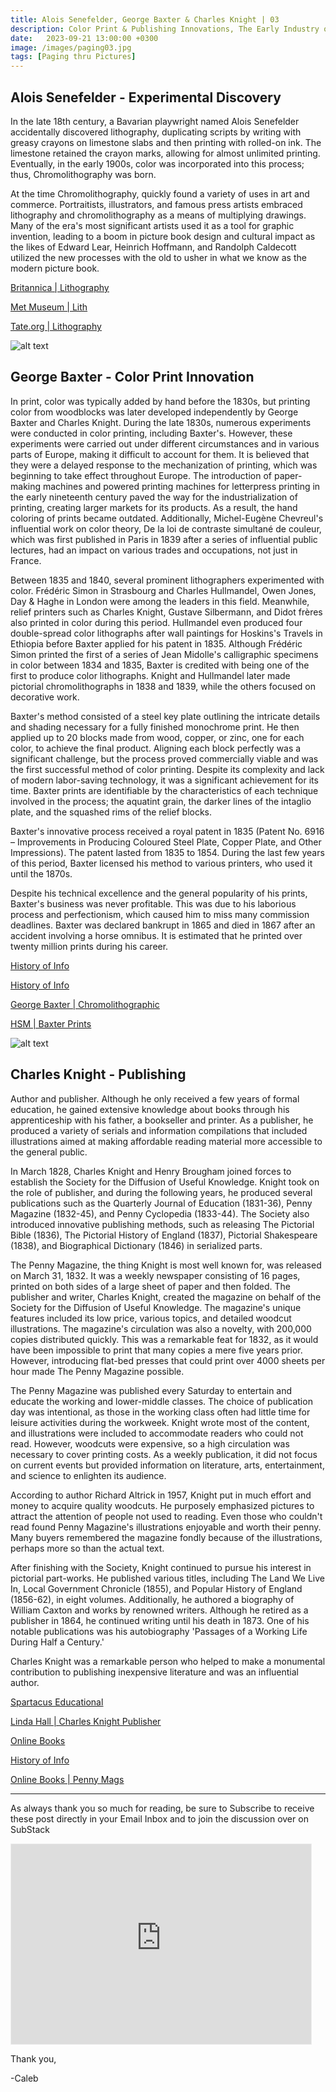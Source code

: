 ```yaml
---
title: Alois Senefelder, George Baxter & Charles Knight | 03
description: Color Print & Publishing Innovations, The Early Industry of Print
date:   2023-09-21 13:00:00 +0300
image: /images/paging03.jpg
tags: [Paging thru Pictures]
---
```


## Alois Senefelder - Experimental Discovery

In the late 18th century, a Bavarian playwright named Alois Senefelder accidentally discovered lithography, duplicating scripts by writing with greasy crayons on limestone slabs and then printing with rolled-on ink. The limestone retained the crayon marks, allowing for almost unlimited printing. Eventually, in the early 1900s, color was incorporated into this process; thus, Chromolithography was born.

At the time Chromolithography, quickly found a variety of uses in art and commerce. Portraitists, illustrators, and famous press artists embraced lithography and chromolithography as a means of multiplying drawings. Many of the era's most significant artists used it as a tool for graphic invention, leading to a boom in picture book design and cultural impact as the likes of Edward Lear, Heinrich Hoffmann, and Randolph Caldecott utilized the new processes with the old to usher in what we know as the modern picture book.

<a href="https://www.britannica.com/technology/lithography"><u>Britannica | Lithography</u></a>

<a href="https://www.metmuseum.org/toah/hd/lith/hd_lith.htm"><u>Met Museum | Lith</u></a>

<a href="https://www.tate.org.uk/art/art-terms/l/lithography"><u>Tate.org | Lithography</u></a>


![alt text](/images/paging03-01.jpg)
<br>
## George Baxter - Color Print Innovation

In print, color was typically added by hand before the 1830s, but printing color from woodblocks was later developed independently by George Baxter and Charles Knight. During the late 1830s, numerous experiments were conducted in color printing, including Baxter's. However, these experiments were carried out under different circumstances and in various parts of Europe, making it difficult to account for them. It is believed that they were a delayed response to the mechanization of printing, which was beginning to take effect throughout Europe. The introduction of paper-making machines and powered printing machines for letterpress printing in the early nineteenth century paved the way for the industrialization of printing, creating larger markets for its products. As a result, the hand coloring of prints became outdated. Additionally, Michel-Eugène Chevreul's influential work on color theory, De la loi de contraste simultané de couleur, which was first published in Paris in 1839 after a series of influential public lectures, had an impact on various trades and occupations, not just in France.

Between 1835 and 1840, several prominent lithographers experimented with color. Frédéric Simon in Strasbourg and Charles Hullmandel, Owen Jones, Day & Haghe in London were among the leaders in this field. Meanwhile, relief printers such as Charles Knight, Gustave Silbermann, and Didot frères also printed in color during this period. Hullmandel even produced four double-spread color lithographs after wall paintings for Hoskins's Travels in Ethiopia before Baxter applied for his patent in 1835. Although Frédéric Simon printed the first of a series of Jean Midolle's calligraphic specimens in color between 1834 and 1835, Baxter is credited with being one of the first to produce color lithographs. Knight and Hullmandel later made pictorial chromolithographs in 1838 and 1839, while the others focused on decorative work.

Baxter's method consisted of a steel key plate outlining the intricate details and shading necessary for a fully finished monochrome print. He then applied up to 20 blocks made from wood, copper, or zinc, one for each color, to achieve the final product. Aligning each block perfectly was a significant challenge, but the process proved commercially viable and was the first successful method of color printing. Despite its complexity and lack of modern labor-saving technology, it was a significant achievement for its time. Baxter prints are identifiable by the characteristics of each technique involved in the process; the aquatint grain, the darker lines of the intaglio plate, and the squashed rims of the relief blocks.

Baxter's innovative process received a royal patent in 1835 (Patent No. 6916 – Improvements in Producing Coloured Steel Plate, Copper Plate, and Other Impressions). The patent lasted from 1835 to 1854. During the last few years of this period, Baxter licensed his method to various printers, who used it until the 1870s.

Despite his technical excellence and the general popularity of his prints, Baxter's business was never profitable. This was due to his laborious process and perfectionism, which caused him to miss many commission deadlines. Baxter was declared bankrupt in 1865 and died in 1867 after an accident involving a horse omnibus. It is estimated that he printed over twenty million prints during his career.

<a href="https://historyofinformation.com/detail.php?id=3197"><u>History of Info</u></a>

<a href="https://www.historyofinformation.com/detail.php?id=3201"><u>History of Info</u></a>

<a href="https://www.georgebaxter.com/baxter-the-chromolithographic-conte"><u>George Baxter | Chromolithographic</u></a>

<a href="https://www.hsm.ox.ac.uk/baxter-prints"><u>HSM | Baxter Prints</u></a>

![alt text](/images/paging03-02.jpg)
<br>

## Charles Knight - Publishing

Author and publisher. Although he only received a few years of formal education, he gained extensive knowledge about books through his apprenticeship with his father, a bookseller and printer. As a publisher, he produced a variety of serials and information compilations that included illustrations aimed at making affordable reading material more accessible to the general public.

In March 1828, Charles Knight and Henry Brougham joined forces to establish the Society for the Diffusion of Useful Knowledge. Knight took on the role of publisher, and during the following years, he produced several publications such as the Quarterly Journal of Education (1831-36), Penny Magazine (1832-45), and Penny Cyclopedia (1833-44). The Society also introduced innovative publishing methods, such as releasing The Pictorial Bible (1836), The Pictorial History of England (1837), Pictorial Shakespeare (1838), and Biographical Dictionary (1846) in serialized parts.

The Penny Magazine, the thing Knight is most well known for, was released on March 31, 1832. It was a weekly newspaper consisting of 16 pages, printed on both sides of a large sheet of paper and then folded. The publisher and writer, Charles Knight, created the magazine on behalf of the Society for the Diffusion of Useful Knowledge. The magazine's unique features included its low price, various topics, and detailed woodcut illustrations. The magazine's circulation was also a novelty, with 200,000 copies distributed quickly. This was a remarkable feat for 1832, as it would have been impossible to print that many copies a mere five years prior. However, introducing flat-bed presses that could print over 4000 sheets per hour made The Penny Magazine possible.

The Penny Magazine was published every Saturday to entertain and educate the working and lower-middle classes. The choice of publication day was intentional, as those in the working class often had little time for leisure activities during the workweek. Knight wrote most of the content, and illustrations were included to accommodate readers who could not read. However, woodcuts were expensive, so a high circulation was necessary to cover printing costs. As a weekly publication, it did not focus on current events but provided information on literature, arts, entertainment, and science to enlighten its audience.

According to author Richard Altrick in 1957, Knight put in much effort and money to acquire quality woodcuts. He purposely emphasized pictures to attract the attention of people not used to reading. Even those who couldn't read found Penny Magazine's illustrations enjoyable and worth their penny. Many buyers remembered the magazine fondly because of the illustrations, perhaps more so than the actual text.

After finishing with the Society, Knight continued to pursue his interest in pictorial part-works. He published various titles, including The Land We Live In, Local Government Chronicle (1855), and Popular History of England (1856-62), in eight volumes. Additionally, he authored a biography of William Caxton and works by renowned writers. Although he retired as a publisher in 1864, he continued writing until his death in 1873. One of his notable publications was his autobiography 'Passages of a Working Life During Half a Century.'

Charles Knight was a remarkable person who helped to make a monumental contribution to publishing inexpensive literature and was an influential author.

<a href="https://spartacus-educational.com/JknightC.htm"><u>Spartacus Educational</u></a>

<a href="https://www.lindahall.org/about/news/scientist-of-the-day/charles-knight-publisher"><u>Linda Hall | Charles Knight Publisher</u></a>

<a href="https://onlinebooks.library.upenn.edu/webbin/book/lookupname?key=Knight%2C%20Charles%2C%201791%2D1873"><u>Online Books</u></a>

<a href="https://www.historyofinformation.com/detail.php?id=3308"><u>History of Info</u></a>

<a href="https://onlinebooks.library.upenn.edu/webbin/serial?id=pennymagsduk"><u>Online Books | Penny Mags</u></a>

***

As always thank you so much for reading, be sure to Subscribe to receive these post directly in your Email Inbox and to join the discussion over on SubStack

<iframe src="https://thewanderway.substack.com/embed" width="480" height="320" style="border:1px solid #EEE; background:white;" frameborder="0" scrolling="no"></iframe>

Thank you,

-Caleb